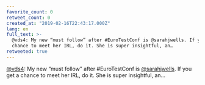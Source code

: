 ```yaml
---
favorite_count: 0
retweet_count: 0
created_at: "2019-02-16T22:43:17.000Z"
lang: en
full_text: >-
  @vds4: My new “must follow” after #EuroTestConf is @sarahjwells. If you get a
  chance to meet her IRL, do it. She is super insightful, an…
retweeted: true
---
```


[@vds4](https://twitter.com/vds4): My new “must follow” after #EuroTestConf is
[@sarahjwells](https://twitter.com/sarahjwells). If you get a chance to meet her
IRL, do it. She is super insightful, an…
